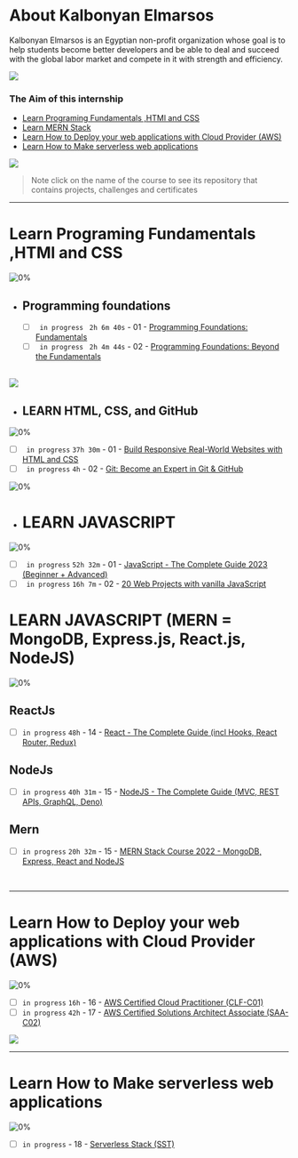 # About Kalbonyan Elmarsos
 Kalbonyan Elmarsos is an Egyptian non-profit organization whose goal is to help students become better developers and be able to deal and succeed with the global labor market and compete in it with strength and efficiency.
 <br/>

 <a href="https://www.linkedin.com/company/%D9%83%D8%A7%D9%84%D8%A8%D9%86%D9%8A%D8%A7%D9%86-%D8%A7%D9%84%D9%85%D8%B1%D8%B5%D9%88%D8%B5/" target="_blank"><img src="https://img.shields.io/badge/-Kalbonyan%20Elmarsos-0077B5?style=for-the-badge&logo=Linkedin&logoColor=white"/></a>
### The Aim of this internship
- <a href="#Fundamentals">Learn Programing Fundamentals ,HTMl and CSS </a>
- <a href="#MERN">Learn MERN Stack</a>
- <a href="#AWS">Learn How to Deploy your web applications with Cloud Provider (AWS)</a>
- <a href="#serverless">Learn How to Make serverless web applications</a>

<img src="https://img.shields.io/badge/Total%20Number%20Of%20Hours%20For%20All%20Courses-%2B200h-blue">
<br>

> Note click on the name of the course to see its repository that contains projects, challenges and certificates

- - - -
<!-- Fundamentals -->
<span id="Fundamentals"> </span>
# Learn Programing Fundamentals ,HTMl and CSS

![0%](https://progress-bar.dev/0/?title=Done)
<br />
- ## Programming foundations 

    - [ ] ` in progress` ` 2h 6m 40s` - 01 - [Programming Foundations: Fundamentals](01-Linkedin-Learning/-01-Programming-Foundation-Fundamentals/)
    - [ ] ` in progress` ` 2h 4m 44s` - 02 - [Programming Foundations: Beyond the Fundamentals](01-Linkedin-Learning/-02-Programming-Foundations-Beyond-Fundamentals)
    <br />

<img src="https://img.shields.io/badge/Total%20Number%20Of%20Hours%20For%20This%20Courses-59h25m-blue">

<!-- LEARN HTML, CSS, and GitHub -->
- ## LEARN HTML, CSS, and GitHub 
![0%](https://progress-bar.dev/0/?title=Done)
   - [ ] ` in progress` `37h 30m` - 01 - [Build Responsive Real-World Websites with HTML and CSS]()
   - [ ] ` in progress` `4h` - 02 - [Git: Become an Expert in Git & GitHub]()
 
<!-- MERN -->
![0%](https://progress-bar.dev/0/?title=Done)
<span id="MERN"></span>
- # LEARN JAVASCRIPT
![0%](https://progress-bar.dev/0/?title=Done)
   - [ ] ` in progress` `52h 32m` - 01 - [ JavaScript - The Complete Guide 2023 (Beginner + Advanced) ]()
   - [ ] ` in progress` `16h 7m` - 02 - [20 Web Projects with vanilla JavaScript]()
# LEARN JAVASCRIPT (MERN = MongoDB, Express.js, React.js, NodeJS) 
![0%](https://progress-bar.dev/0/?title=Done)
<br />
## ReactJs
- [ ]  `in progress` `48h` - 14 - [React - The Complete Guide (incl Hooks, React Router, Redux)]()
## NodeJs
- [ ] `in progress` `40h 31m` - 15 - [NodeJS - The Complete Guide (MVC, REST APIs, GraphQL, Deno)]()
## Mern
- [ ] `in progress` `20h 32m` - 15 - [MERN Stack Course 2022 - MongoDB, Express, React and NodeJS]()
<!--<img src="https://img.shields.io/badge/Total%20Number%20Of%20Hours%20For%20This%20Courses-157h30m-blue"> -->
<br />

- - - -

<!-- AWS -->
<span id="AWS"></span>
# Learn How to Deploy your web applications with Cloud Provider (AWS)
![0%](https://progress-bar.dev/0/?title=Done)
- [ ]  `in progress` `16h` - 16 - [AWS Certified Cloud Practitioner (CLF-C01)](03-aCloudGuru/AWS%20Certified%20Cloud%20Practitioner%20(CLF-C01)/)
- [ ]  `in progress` `42h` - 17 - [AWS Certified Solutions Architect Associate (SAA-C02)](03-aCloudGuru/AWS%20Certified%20Solutions%20Architect%20Associate%20(SAA-C02))

<img src="https://img.shields.io/badge/Total%20Number%20Of%20Hours%20For%20This%20Courses-58h-blue">
<br />

- - - -
<!-- serverless -->
<span id="serverless"></span>


# Learn How to Make serverless web applications
![0%](https://progress-bar.dev/0/?title=Done)
- [ ] `in progress` - 18 - [Serverless Stack (SST)](04-Serverless-Stack-Project/)

